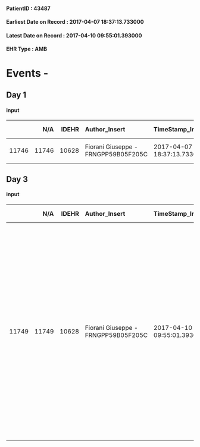 
#### PatientID : 43487
#### Earliest Date on Record : 2017-04-07 18:37:13.733000
#### Latest Date on Record : 2017-04-10 09:55:01.393000
#### EHR Type : AMB

# Events - 

## Day 1

#### input
|       |    N/A |   IDEHR | Author_Insert                       | TimeStamp_Insert           | EHRType   |   PatientID |   IDDigitalSignDocument | persone_vicine   |   Unnamed: 0_x.1 |   IDANAMNESI_SOCIALE | Patient   | FamigliaAltro   | Paziente_T   | FamigliaAltro_T   |   Non_Rilevabile_x.1 | Note_Non_Rilevabile_x.1   | opt_Problemi   | chk_contr_sintomi   | chk_competenza                                 | opt_paziente_a   | opt_famiglia_a      | opt_adeguatezza   | opt_paziente_solo   | opt_presente_assente   | Presenza_minori   | Caregiver_principale   | opt_capacita         | opt_necessario   | opt_presente   | opt_risorse_ec   | opt_paziente_psi   | opt_Ins_vol   | opt_paziente_ad   | opt_caregiver_ad   | opt_esenzione   | opt_inv_civile   |   invalidita_perc | ds_codice_es   | Needs                   | Domestic partnership   | Fragility   | opt_disponibilita_f   | opt_indennita_acc   | opt_legge   | opt_famiglia_psi   | opt_disponibilit_paz   |
|------:|-------:|--------:|:------------------------------------|:---------------------------|:----------|------------:|------------------------:|:-----------------|-----------------:|---------------------:|:----------|:----------------|:-------------|:------------------|---------------------:|:--------------------------|:---------------|:--------------------|:-----------------------------------------------|:-----------------|:--------------------|:------------------|:--------------------|:-----------------------|:------------------|:-----------------------|:---------------------|:-----------------|:---------------|:-----------------|:-------------------|:--------------|:------------------|:-------------------|:----------------|:-----------------|------------------:|:---------------|:------------------------|:-----------------------|:------------|:----------------------|:--------------------|:------------|:-------------------|:-----------------------|
| 11746 |  11746 |   10628 | Fiorani Giuseppe - FRNGPP59B05F205C | 2017-04-07 18:37:13.733000 | AMB       |       43487 |                  710839 | N/A              |             5774 |                 3681 | Si#1      | Si#1            | Si#1         | Parziale#2        |                    0 | NR                        | No#0           | controllo sintomi#0 | competenza/capacit√† assistenziale caregiver#0 | Congruenti#1     | Sovradimensionate#0 | Da valutare#2     | No#0                | Presente#1             | No#0              | il figlio Gianluca     | Non incrementabile#2 | No#0             | No#0           | Da valutare#2    | No#0               | No#0          | Totale#2          | Problematica#0     | Si#1            | Si#1             |               100 | IC14           | Clinici#0;Psicologici#2 | Figli#2                | psichica#2  | Da verificare#2       | Si#1                | Si#1        | S√¨#1              | No#0                   |


## Day 3

#### input
|       |    N/A |   IDEHR | Author_Insert                       | TimeStamp_Insert           | EHRType   |   PatientID |   IDDigitalSignDocument | persone_vicine   |   Unnamed: 0_x.1 |   IDANAMNESI_SOCIALE | Patient   | FamigliaAltro   | Paziente_T   | FamigliaAltro_T   |   Non_Rilevabile_x.1 | Note_Non_Rilevabile_x.1   | opt_Problemi   | Note_I                                                                                                                                                                                                                                                                                                                                                                                                                                                        | chk_contr_sintomi   | chk_competenza                                 | opt_paziente_a   | opt_famiglia_a      | opt_adeguatezza   | opt_paziente_solo   | opt_presente_assente   | Presenza_minori   | Caregiver_principale   | opt_capacita         | opt_necessario   | opt_presente   | opt_risorse_ec   | opt_paziente_psi   | opt_Ins_vol   | opt_paziente_ad   | opt_caregiver_ad   | opt_esenzione   | opt_inv_civile   |   invalidita_perc | ds_codice_es   | Needs                   | Domestic partnership   | Fragility   | opt_disponibilita_f   | opt_indennita_acc   | opt_legge   | opt_famiglia_psi   | opt_disponibilit_paz   |
|------:|-------:|--------:|:------------------------------------|:---------------------------|:----------|------------:|------------------------:|:-----------------|-----------------:|---------------------:|:----------|:----------------|:-------------|:------------------|---------------------:|:--------------------------|:---------------|:--------------------------------------------------------------------------------------------------------------------------------------------------------------------------------------------------------------------------------------------------------------------------------------------------------------------------------------------------------------------------------------------------------------------------------------------------------------|:--------------------|:-----------------------------------------------|:-----------------|:--------------------|:------------------|:--------------------|:-----------------------|:------------------|:-----------------------|:---------------------|:-----------------|:---------------|:-----------------|:-------------------|:--------------|:------------------|:-------------------|:----------------|:-----------------|------------------:|:---------------|:------------------------|:-----------------------|:------------|:----------------------|:--------------------|:------------|:-------------------|:-----------------------|
| 11749 |  11749 |   10628 | Fiorani Giuseppe - FRNGPP59B05F205C | 2017-04-10 09:55:01.393000 | AMB       |       43487 |                  712401 | N/A              |             5779 |                 3685 | Si#1      | Si#1            | Si#1         | Parziale#2        |                    0 | NR                        | No#0           | La pz √® informata della diagnosi,della progressione di malattia e della terminalit√†;ha espresso il desiderio di non rientrare a casa per l'ultima fase della sua vita ,ma di essere trasferita in un hospice,nonostante il parere sfavorevole del figlio unico Gianluca di aa 43,il quale √® emotivamente fragilissimo e psichicamente instabile. Quest'ultimo vorrebbe portarla a casa,nonostante l'evidente incapacit√† di farsi carico dell'aggravamento | controllo sintomi#0 | competenza/capacit√† assistenziale caregiver#0 | Congruenti#1     | Sovradimensionate#0 | Da valutare#2     | No#0                | Presente#1             | No#0              | il figlio Gianluca     | Non incrementabile#2 | No#0             | No#0           | Da valutare#2    | No#0               | No#0          | Totale#2          | Problematica#0     | Si#1            | Si#1             |               100 | IC14           | Clinici#0;Psicologici#2 | Figli#2                | psichica#2  | Da verificare#2       | Si#1                | Si#1        | S√¨#1              | No#0                   |


